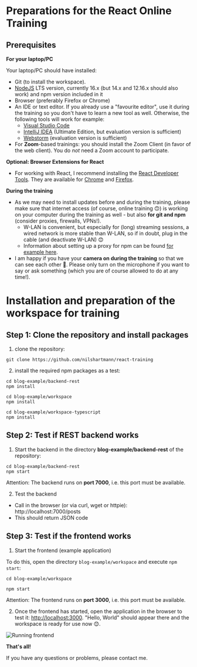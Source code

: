 # Preparations for the React Online Training

## Prerequisites

**For your laptop/PC**

Your laptop/PC should have installed:

- Git (to install the workspace).
- [NodeJS](https://nodejs.org/en/download/) LTS version, currently 16.x (but 14.x and 12.16.x should also work) and npm version included in it
- Browser (preferably Firefox or Chrome)
- An IDE or text editor. If you already use a "favourite editor", use it during the training so you don't have to learn a new tool as well. Otherwise, the following tools will work for example:
  - [Visual Studio Code](https://code.visualstudio.com/)
  - [IntelliJ IDEA](https://www.jetbrains.com/idea/download/) (Ultimate Edition, but evaluation version is sufficient)
  - [Webstorm](https://www.jetbrains.com/webstorm/download/) (evaluation version is sufficient)
- For **Zoom**-based trainings: you should install the Zoom Client (in favor of the web client). You do _not_ need a Zoom account to participate. 

**Optional: Browser Extensions for React**

- For working with React, I recommend installing the [React Developer Tools](https://github.com/facebook/react/tree/master/packages/react-devtools). They are available for [Chrome](https://www.google.com/url?sa=t&rct=j&q=&esrc=s&source=web&cd=1&cad=rja&uact=8&ved=2ahUKEwjE14vhq-rmAhVGblAKHbgOC1sQFjAAegQICRAK&url=https%3A%2F%2Fchrome.google.com%2Fwebstore%2Fdetail%2Freact-developer-tools%2Ffmkadmapgofadopljbjfkapdkoienihi&usg=AOvVaw3YJDg7kXgeeChgKN88s0Sx) and [Firefox](https://addons.mozilla.org/de/firefox/addon/react-devtools/).

**During the training**

- As we may need to install updates before and during the training, please make sure that internet access (of course, online training 🙃) is working on your computer during the training as well - but also **for git and npm** (consider proxies, firewalls, VPNs!).
  - W-LAN is convenient, but especially for (long) streaming sessions, a wired network is more stable than W-LAN, so if in doubt, plug in the cable (and deactivate W-LAN) 😊
  - Information about setting up a proxy for npm can be found [for example here](http://wil.boayue.com/blog/2013/06/14/using-npm-behind-a-proxy/).
- I am happy if you have your **camera on during the training** so that we can see each other 🎥. Please only turn on the microphone if you want to say or ask something (which you are of course allowed to do at any time!).

# Installation and preparation of the workspace for training

## Step 1: Clone the repository and install packages

1. clone the repository:

```
git clone https://github.com/nilshartmann/react-training
```

2. install the required npm packages as a test:

```
cd blog-example/backend-rest
npm install

cd blog-example/workspace
npm install

cd blog-example/workspace-typescript
npm install
```

## Step 2: Test if REST backend works

1. Start the backend in the directory **blog-example/backend-rest** of the repository:

```
cd blog-example/backend-rest
npm start
```

Attention: The backend runs on **port 7000**, i.e. this port must be available.

2. Test the backend

- Call in the browser (or via curl, wget or httpie): http://localhost:7000/posts
- This should return JSON code

## Step 3: Test if the frontend works

1. Start the frontend (example application)

To do this, open the directory `blog-example/workspace` and execute `npm start`:

```
cd blog-example/workspace

npm start
```

Attention: The frontend runs on **port 3000**, i.e. this port must be available.

2. Once the frontend has started, open the application in the browser to test it: [http://localhost:3000](http://localhost:3000). "Hello, World" should appear there and the workspace is ready for use now 😊.

![Running frontend](./running-workspace.png)

**That's all!**

If you have any questions or problems, please contact me.
